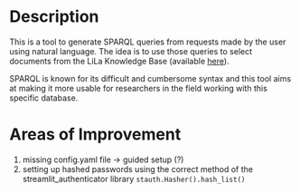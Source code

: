 # Description

This is a tool to generate SPARQL queries from requests made by the user using natural language.
The idea is to use those queries to select documents from the LiLa Knowledge Base (available [here](https://lila-erc.eu/#page-top)).

SPARQL is known for its difficult and cumbersome syntax and this tool aims at making it more usable for researchers in the field working with this specific database.

# Areas of Improvement

1. missing config.yaml file -> guided setup (?)
2. setting up hashed passwords using the correct method of the streamlit_authenticator library `stauth.Hasher().hash_list()`
